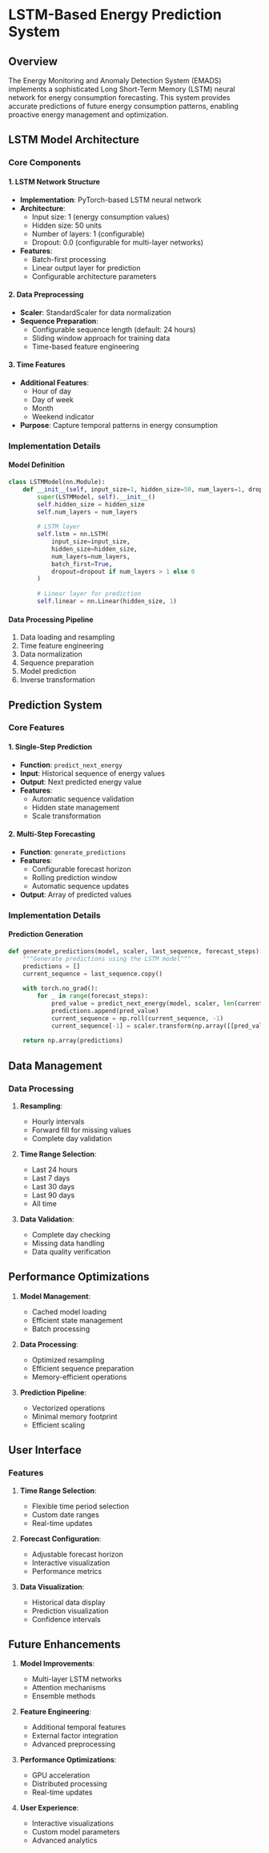 # LSTM-Based Energy Prediction System

## Overview
The Energy Monitoring and Anomaly Detection System (EMADS) implements a sophisticated Long Short-Term Memory (LSTM) neural network for energy consumption forecasting. This system provides accurate predictions of future energy consumption patterns, enabling proactive energy management and optimization.

## LSTM Model Architecture

### Core Components

#### 1. LSTM Network Structure
- **Implementation**: PyTorch-based LSTM neural network
- **Architecture**:
  - Input size: 1 (energy consumption values)
  - Hidden size: 50 units
  - Number of layers: 1 (configurable)
  - Dropout: 0.0 (configurable for multi-layer networks)
- **Features**:
  - Batch-first processing
  - Linear output layer for prediction
  - Configurable architecture parameters

#### 2. Data Preprocessing
- **Scaler**: StandardScaler for data normalization
- **Sequence Preparation**:
  - Configurable sequence length (default: 24 hours)
  - Sliding window approach for training data
  - Time-based feature engineering

#### 3. Time Features
- **Additional Features**:
  - Hour of day
  - Day of week
  - Month
  - Weekend indicator
- **Purpose**: Capture temporal patterns in energy consumption

### Implementation Details

#### Model Definition
```python
class LSTMModel(nn.Module):
    def __init__(self, input_size=1, hidden_size=50, num_layers=1, dropout=0.0):
        super(LSTMModel, self).__init__()
        self.hidden_size = hidden_size
        self.num_layers = num_layers
        
        # LSTM layer
        self.lstm = nn.LSTM(
            input_size=input_size,
            hidden_size=hidden_size,
            num_layers=num_layers,
            batch_first=True,
            dropout=dropout if num_layers > 1 else 0
        )
        
        # Linear layer for prediction
        self.linear = nn.Linear(hidden_size, 1)
```

#### Data Processing Pipeline
1. Data loading and resampling
2. Time feature engineering
3. Data normalization
4. Sequence preparation
5. Model prediction
6. Inverse transformation

## Prediction System

### Core Features

#### 1. Single-Step Prediction
- **Function**: `predict_next_energy`
- **Input**: Historical sequence of energy values
- **Output**: Next predicted energy value
- **Features**:
  - Automatic sequence validation
  - Hidden state management
  - Scale transformation

#### 2. Multi-Step Forecasting
- **Function**: `generate_predictions`
- **Features**:
  - Configurable forecast horizon
  - Rolling prediction window
  - Automatic sequence updates
- **Output**: Array of predicted values

### Implementation Details

#### Prediction Generation
```python
def generate_predictions(model, scaler, last_sequence, forecast_steps):
    """Generate predictions using the LSTM model"""
    predictions = []
    current_sequence = last_sequence.copy()
    
    with torch.no_grad():
        for _ in range(forecast_steps):
            pred_value = predict_next_energy(model, scaler, len(current_sequence), current_sequence)
            predictions.append(pred_value)
            current_sequence = np.roll(current_sequence, -1)
            current_sequence[-1] = scaler.transform(np.array([[pred_value]]))[0][0]
    
    return np.array(predictions)
```

## Data Management

### Data Processing
1. **Resampling**:
   - Hourly intervals
   - Forward fill for missing values
   - Complete day validation

2. **Time Range Selection**:
   - Last 24 hours
   - Last 7 days
   - Last 30 days
   - Last 90 days
   - All time

3. **Data Validation**:
   - Complete day checking
   - Missing data handling
   - Data quality verification

## Performance Optimizations

1. **Model Management**:
   - Cached model loading
   - Efficient state management
   - Batch processing

2. **Data Processing**:
   - Optimized resampling
   - Efficient sequence preparation
   - Memory-efficient operations

3. **Prediction Pipeline**:
   - Vectorized operations
   - Minimal memory footprint
   - Efficient scaling

## User Interface

### Features
1. **Time Range Selection**:
   - Flexible time period selection
   - Custom date ranges
   - Real-time updates

2. **Forecast Configuration**:
   - Adjustable forecast horizon
   - Interactive visualization
   - Performance metrics

3. **Data Visualization**:
   - Historical data display
   - Prediction visualization
   - Confidence intervals

## Future Enhancements

1. **Model Improvements**:
   - Multi-layer LSTM networks
   - Attention mechanisms
   - Ensemble methods

2. **Feature Engineering**:
   - Additional temporal features
   - External factor integration
   - Advanced preprocessing

3. **Performance Optimizations**:
   - GPU acceleration
   - Distributed processing
   - Real-time updates

4. **User Experience**:
   - Interactive visualizations
   - Custom model parameters
   - Advanced analytics 